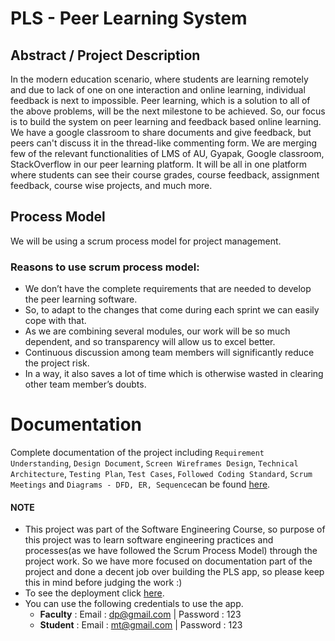 # PLS - Peer Learning System

## Abstract / Project Description
In the modern education scenario, where students are learning remotely and due to lack of one on one interaction and online learning, individual feedback is next to impossible. Peer learning, which is a solution to all of the above problems, will be the next milestone to be achieved. So, our focus is to build the system on peer learning and feedback based online learning. We have a google classroom to share documents and give feedback, but peers can't discuss it in the thread-like commenting form. We are merging few of the relevant functionalities of LMS of AU, Gyapak, Google classroom, StackOverflow in our peer learning platform. It will be all in one platform where students can see their course grades, course feedback, assignment feedback, course wise projects, and much more.

## Process Model
We will be using a scrum process model for project management.

### Reasons to use scrum process model:
+ We don’t have the complete requirements that are needed to develop the peer learning software.
+ So, to adapt to the changes that come during each sprint we can easily cope with that.
+ As we are combining several modules, our work will be so much dependent, and so transparency will allow us to excel better.
+ Continuous discussion among team members will significantly reduce the project risk.
+ In a way, it also saves a lot of time which is otherwise wasted in clearing other team member’s doubts.


# Documentation
Complete documentation of the project including `Requirement Understanding`, `Design Document`, `Screen Wireframes Design`, `Technical Architecture`, `Testing Plan`, `Test Cases`, `Followed Coding Standard`, `Scrum Meetings` and `Diagrams - DFD, ER, Sequence`can be found [here](https://drive.google.com/drive/folders/1FeC4C4XQOYGRuO3TZUwEszHbpNpMtmz9?usp=sharing).

#### NOTE 
+ This project was part of the Software Engineering Course, so purpose of this project was to learn software engineering practices and processes(as we have followed the Scrum Process Model) through the project work. So we have more focused on documentation part of the project and done a decent job over building the PLS app, so please keep this in mind before judging the work :)
+ To see the deployment click [here](https://plsse.herokuapp.com/). 
+ You can use the following credentials to use the app.
  - **Faculty** : Email : dp@gmail.com | Password : 123 
  - **Student** : Email : mt@gmail.com | Password : 123 
